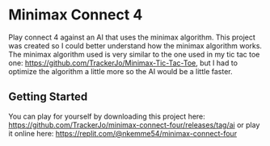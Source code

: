 # Minimax Connect 4

Play connect 4 against an AI that uses the minimax algorithm. This project was created so I could better understand how the minimax algorithm works. The minimax algorithm used is very similar to the one used in my tic tac toe one: https://github.com/TrackerJo/Minimax-Tic-Tac-Toe, but I had to optimize the algorithm a little more so the AI would be a little faster.



## Getting Started
You can play for yourself by downloading this project here: https://github.com/TrackerJo/minimax-connect-four/releases/tag/ai or play it online here: https://replit.com/@nkemme54/minimax-connect-four
